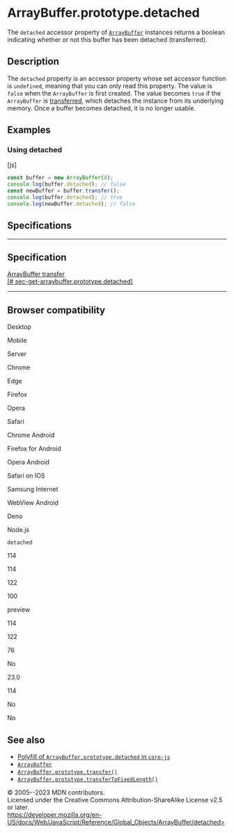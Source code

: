 ArrayBuffer.prototype.detached
==============================


The `detached` accessor property of [`ArrayBuffer`](../arraybuffer)
instances returns a boolean indicating whether or not this buffer has
been detached (transferred).



Description
-----------


The `detached` property is an accessor property whose set accessor
function is `undefined`, meaning that you can only read this property.
The value is `false` when the `ArrayBuffer` is first created. The value
becomes `true` if the `ArrayBuffer` is
[transferred](../arraybuffer#transferring_arraybuffers), which detaches
the instance from its underlying memory. Once a buffer becomes detached,
it is no longer usable.




Examples
--------



### Using detached 




[js]


```js
const buffer = new ArrayBuffer(8);
console.log(buffer.detached); // false
const newBuffer = buffer.transfer();
console.log(buffer.detached); // true
console.log(newBuffer.detached); // false
```




Specifications
--------------


  -----------------------------------------------------------------------------------------------------------------------------------------
  Specification
  -----------------------------------------------------------------------------------------------------------------------------------------
  [ArrayBuffer transfer\
  [\#
  sec-get-arraybuffer.prototype.detached]](https://tc39.es/proposal-arraybuffer-transfer/#sec-get-arraybuffer.prototype.detached)

  -----------------------------------------------------------------------------------------------------------------------------------------


Browser compatibility 
---------------------




Desktop

Mobile

Server

Chrome

Edge

Firefox

Opera

Safari

Chrome Android

Firefox for Android

Opera Android

Safari on IOS

Samsung Internet

WebView Android

Deno

Node.js

`detached`

114

114

122

100

preview

114

122

76

No

23.0

114

No

No


See also 
--------


-   [Polyfill of `ArrayBuffer.prototype.detached` in
    `core-js`](https://github.com/zloirock/core-js#arraybufferprototypetransfer-and-friends)
-   [`ArrayBuffer`](../arraybuffer)
-   [`ArrayBuffer.prototype.transfer()`](transfer)
-   [`ArrayBuffer.prototype.transferToFixedLength()`](transfertofixedlength)




© 2005--2023 MDN contributors.\
Licensed under the Creative Commons Attribution-ShareAlike License v2.5
or later.\
https://developer.mozilla.org/en-US/docs/Web/JavaScript/Reference/Global_Objects/ArrayBuffer/detached>

